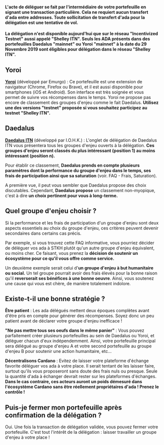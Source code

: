 #### L'acte de déléguer se fait par l'intermédiaire de votre portefeuille en signant une transaction particulière. Cela ne requiert aucun transfert d'ada entre addresses. Toute sollicitation de transfert d'ada pour la délégation est une tentative de vol.

#### La délégation n'est disponible aujourd'hui que sur le réseau "Incentivized Testnet" aussi appelé "Shelley ITN". Seuls les ADA présents dans des portefeuilles Daedalus "mainnet" ou Yoroi "mainnet" à la date du 29 Novembre 2019 sont éligibles pour délégation dans le réseau "Shelley ITN".

## Yoroi

[**Yoroi**](https://yoroi-wallet.com/#/) (développé par Emurgo) : Ce portefeuille est une extension de navigateur (Chrome, Firefox ou Brave), et il est aussi disponible pour smartphones (iOS et Android). Son interface est très soignée et vous permet de suivre vos récompenses dans le temps. Yoroi ne propose pas encore de classement des groupes d'enjeu comme le fait Daedalus. **Utilisez une des versions "testnet" proposée si vous souhaitez participez au testnet "Shelley ITN".**

## Daedalus

[**Daedalus ITN**](https://staking.cardano.org/en/delegation/) (développé par I.O.H.K.) : L'onglet de délégation de Daedalus ITN vous présentera tous les groupes d'enjeu ouverts à la délégation. **Ces groupes d'enjeu seront classés du plus intéressant (position 1) au moins intéressant (position n).**

Pour établir ce classement, **Daedalus prends en compte plusieurs paramètres dont la performance du groupe d'enjeu dans le temps, ses frais de participation ainsi que sa saturation** (voir. FAQ - Frais, Saturation).

A première vue, il peut vous sembler que Daedalus propose des choix discutables. Cependant, **Daedalus propose** un classement non-myopique, c'est à dire **un choix pertinent pour vous à long-terme.**

## Quel groupe d'enjeu choisir ?

Si la performance et les frais de participation d'un groupe d'enjeu sont deux aspects essentiels au choix du groupe d'enjeu, ces critères peuvent devenir secondaires dans certains cas précis.

Par exemple, si vous trouvez cette FAQ informative, vous pourriez décider de déléguer vos ada à STKH plutôt qu'un autre groupe d'enjeu équivalent, ou moins cher. Ce faisant, vous prenez la **décision de soutenir un écosystème pour ce qu'il vous offre comme service.**

Un deuxième exemple serait celui d'**un groupe d'enjeu à but humanitaire ou social.** Un tel groupe pourrait avoir des frais élevés pour la bonne raison qu'il **reverserait ses bénéfices à une bonne oeuvre**. Ainsi, vous soutenez une cause qui vous est chère, de manière totalement indolore.

## Existe-t-il une bonne stratégie ?

**Être patient** : Les ada délégués mettent deux époques complètes avant d'être pris en compte pour générer des récompenses. Soyez donc un peu patient avant de déclarer votre groupe d'enjeu inefficace !

**"Ne pas mettre tous ses oeufs dans le même panier"** : Vous pouvez parfaitement créer plusieurs portefeuilles au sein de Daedalus ou Yoroi, et déléguer chacun d'eux indépendemment. Ainsi, votre portefeuille principal sera délégué au groupe d'enjeu A et votre second portefeuille au groupe d'enjeu B pour soutenir une action humanitaire, etc...

**Décentralisons Cardano** : Evitez de laisser votre plateforme d'échange favorite déléguer vos ada à votre place. Il serait tentant de les laisser faire, surtout qu'ils vous proposeront sans doute des frais nuls ou presque. Seule la quantité d'ada à échanger devrait rester sur les plateformes d'échanges. **Dans le cas contraire, ces acteurs auront un poids démesuré dans l'écosystème Cardano sans être réellement propriétaires d'ada ! Prenez le contrôle !**

## Puis-je fermer mon portefeuille après confirmation de la délégation ?

Oui. Une fois la transaction de délégation validée, vous pouvez fermer votre portefeuille. C'est tout l'intérêt de la délégation : laisser travailler un groupe d'enjeu à votre place !
